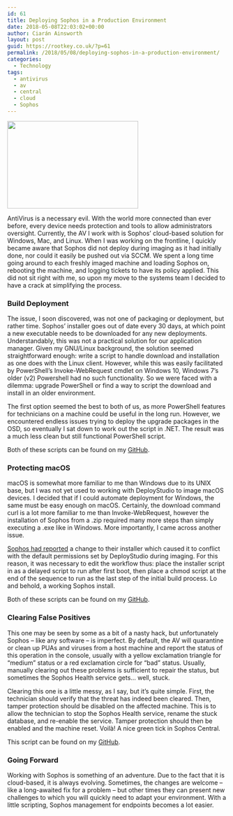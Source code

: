 ```yaml
---
id: 61
title: Deploying Sophos in a Production Environment
date: 2018-05-08T22:03:02+00:00
author: Ciarán Ainsworth
layout: post
guid: https://rootkey.co.uk/?p=61
permalink: /2018/05/08/deploying-sophos-in-a-production-environment/
categories:
  - Technology
tags:
  - antivirus
  - av
  - central
  - cloud
  - Sophos
---
```

<img class="alignnone size-medium wp-image-66 aligncenter" src="https://rootkey.co.uk/wp-content/uploads/2018/05/anti-virus-300x200.jpg" alt="" width="300" height="200" srcset="https://rootkey.co.uk/wp-content/uploads/2018/05/anti-virus-300x200.jpg 300w, https://rootkey.co.uk/wp-content/uploads/2018/05/anti-virus-768x511.jpg 768w, https://rootkey.co.uk/wp-content/uploads/2018/05/anti-virus-1024x682.jpg 1024w, https://rootkey.co.uk/wp-content/uploads/2018/05/anti-virus.jpg 1200w" sizes="(max-width: 300px) 100vw, 300px" />

AntiVirus is a necessary evil. With the world more connected than ever before, every device needs protection and tools to allow administrators oversight. Currently, the AV I work with is Sophos&#8217; cloud-based solution for Windows, Mac, and Linux. When I was working on the frontline, I quickly became aware that Sophos did not deploy during imaging as it had initially done, nor could it easily be pushed out via SCCM. We spent a long time going around to each freshly imaged machine and loading Sophos on, rebooting the machine, and logging tickets to have its policy applied. This did not sit right with me, so upon my move to the systems team I decided to have a crack at simplifying the process.

<!--more-->

### Build Deployment

The issue, I soon discovered, was not one of packaging or deployment, but rather time. Sophos&#8217; installer goes out of date every 30 days, at which point a new executable needs to be downloaded for any new deployments. Understandably, this was not a practical solution for our application manager. Given my GNU/Linux background, the solution seemed straightforward enough: write a script to handle download and installation as one does with the Linux client. However, while this was easily facilitated by PowerShell&#8217;s Invoke-WebRequest cmdlet on Windows 10, Windows 7&#8217;s older (v2) Powershell had no such functionality. So we were faced with a dilemma: upgrade PowerShell or find a way to script the download and install in an older environment.

The first option seemed the best to both of us, as more PowerShell features for technicians on a machine could be useful in the long run. However, we encountered endless issues trying to deploy the upgrade packages in the OSD, so eventually I sat down to work out the script in .NET. The result was a much less clean but still functional PowerShell script.

Both of these scripts can be found on my [GitHub](https://github.com/Sporiff/Sophos-Install).

### Protecting macOS

macOS is somewhat more familiar to me than Windows due to its UNIX base, but I was not yet used to working with DeployStudio to image macOS devices. I decided that if I could automate deployment for Windows, the same must be easy enough on macOS. Certainly, the download command curl is a lot more familiar to me than Invoke-WebRequest, however the installation of Sophos from a .zip required many more steps than simply executing a .exe like in Windows. More importantly, I came across another issue.

[Sophos had reported](https://community.sophos.com/kb/en-us/131749) a change to their installer which caused it to conflict with the default permissions set by DeployStudio during imaging. For this reason, it was necessary to edit the workflow thus: place the installer script in as a delayed script to run after first boot, then place a chmod script at the end of the sequence to run as the last step of the initial build process. Lo and behold, a working Sophos install.

Both of these scripts can be found on my [GitHub](https://github.com/Sporiff/Sophos-Mac).

### Clearing False Positives

This one may be seen by some as a bit of a nasty hack, but unfortunately Sophos &#8211; like any software &#8211; is imperfect. By default, the AV will quarantine or clean up PUAs and viruses from a host machine and report the status of this operation in the console, usually with a yellow exclamation triangle for &#8220;medium&#8221; status or a red exclamation circle for &#8220;bad&#8221; status. Usually, manually clearing out these problems is sufficient to repair the status, but sometimes the Sophos Health service gets&#8230; well, stuck.

Clearing this one is a little messy, as I say, but it&#8217;s quite simple. First, the technician should verify that the threat has indeed been cleared. Then, tamper protection should be disabled on the affected machine. This is to allow the technician to stop the Sophos Health service, rename the stuck database, and re-enable the service. Tamper protection should then be enabled and the machine reset. Voilà! A nice green tick in Sophos Central.

This script can be found on my [GitHub](https://github.com/Sporiff/Sophos-Health-Fix).

### Going Forward

Working with Sophos is something of an adventure. Due to the fact that it is cloud-based, it is always evolving. Sometimes, the changes are welcome &#8211; like a long-awaited fix for a problem &#8211; but other times they can present new challenges to which you will quickly need to adapt your environment. With a little scripting, Sophos management for endpoints becomes a lot easier.
